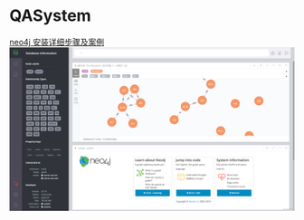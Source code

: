 # QASystem
[neo4j 安装详细步骤及案例](https://blog.csdn.net/weixin_41258131/article/details/129580473?spm=1001.2014.3001.5502)
![neo4j](https://github.com/yjy249/QASystem/blob/main/QASystemOnMedicalKG-master/neo4j.png)
